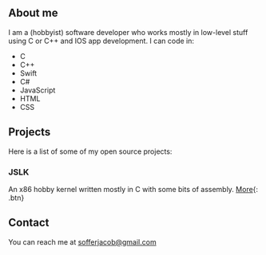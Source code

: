 ## About me

I am a (hobbyist) software developer who works mostly in low-level stuff using C or C++ and IOS app development. I can code in:
* C
* C++
* Swift
* C#
* JavaScript
* HTML
* CSS

## Projects

Here is a list of some of my open source projects:

### JSLK
An x86 hobby kernel written mostly in C with some bits of assembly.
[More](http://www.google.com){: .btn}


## Contact

You can reach me at [sofferjacob@gmail.com](mailto:sofferjacob@gmail.com)
